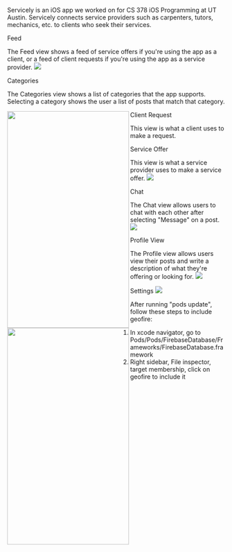 Servicely is an iOS app we worked on for CS 378 iOS Programming at UT Austin. Servicely connects service providers such as carpenters, tutors, mechanics, etc. to clients who seek their services.



Feed

The Feed view shows a feed of service offers if you're using the app as a client, or a feed of client requests if you're using the app as a service provider.
![](https://i.imgur.com/J214gn7.png)

Categories

The Categories view shows a list of categories that the app supports. Selecting a category shows the user a list of posts that match that category.
<!--- ![](https://i.imgur.com/av2Kux0.png) --->
<img src="https://i.imgur.com/av2Kux0.png" align="left" height="500" width="281" >

Client Request

This view is what a client uses to make a request.
<!--- ![](https://i.imgur.com/pp3QQnA.png) ---> 
<img src="https://i.imgur.com/pp3QQnA.png" align="left" height="500" width="281" >

Service Offer

This view is what a service provider uses to make a service offer.
![](https://i.imgur.com/WjyrdPY.png)

Chat

The Chat view allows users to chat with each other after selecting "Message" on a post.
![](https://i.imgur.com/8HmijMF.png)

Profile View

The Profile view allows users view their posts and write a description of what they're offering or looking for.
![](https://i.imgur.com/8aKtFCF.png)

Settings
![](https://i.imgur.com/3b1VA79.png)

After running "pods update", follow these steps to include geofire:
1. In xcode navigator, go to Pods/Pods/FirebaseDatabase/Frameworks/FirebaseDatabase.framework
2. Right sidebar, File inspector, target membership, click on geofire to include it
